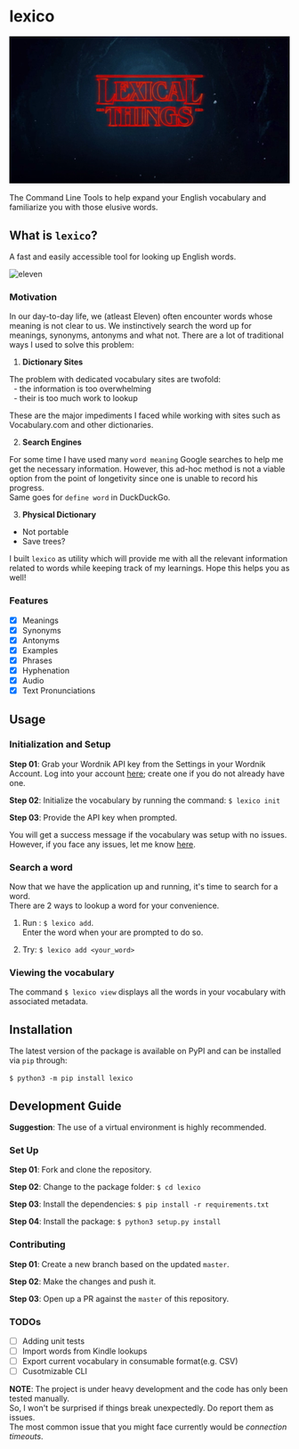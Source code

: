 # lexico

![lexical things](static/logo.png?raw=true)

The Command Line Tools to help expand your English vocabulary and familiarize you with those elusive words.

## What is `lexico`?

A fast and easily accessible tool for looking up English words.

![eleven](static/eleven.gif?raw=true)

### Motivation

In our day-to-day life, we (atleast Eleven) often encounter words whose meaning is not clear to us. We instinctively search the word up for meanings, synonyms, antonyms and what not. There are a lot of traditional ways I used to solve this problem:

1. **Dictionary Sites**

  The problem with dedicated vocabulary sites are twofold:  
    - the information is too overwhelming  
    - their is too much work to lookup

  These are the major impediments I faced while working with sites such as Vocabulary.com and other dictionaries.

2. **Search Engines**

  For some time I have used many `word meaning` Google searches to help me get the necessary information.
  However, this ad-hoc method is not a viable option from the point of longetivity since one is unable to record his progress.  
  Same goes for `define word` in DuckDuckGo.

3. **Physical Dictionary**

  - Not portable 
  - Save trees?

I built `lexico` as utility which will provide me with all the relevant information related to words while keeping track of my learnings. Hope this helps you as well!

### Features

- [x] Meanings
- [x] Synonyms
- [x] Antonyms
- [x] Examples
- [x] Phrases
- [x] Hyphenation
- [x] Audio
- [x] Text Pronunciations

## Usage

### Initialization and Setup

**Step 01**: Grab your Wordnik API key from the Settings in your Wordnik Account. Log into your account [here](https://www.wordnik.com/login); create one if you do not already have one.

**Step 02**: Initialize the vocabulary by running the command:  `$ lexico init`

**Step 03**: Provide the API key when prompted.

You will get a success message if the vocabulary was setup with no issues.  
However, if you face any issues, let me know [here](https://github.com/kshitij10496/lexico/issues).

### Search a word

Now that we have the application up and running, it's time to search for a word.  
There are 2 ways to lookup a word for your convenience.
            
1. Run : `$ lexico add`.    
   Enter the word when your are prompted to do so.

2. Try: `$ lexico add <your_word>`

### Viewing the vocabulary

The command `$ lexico view` displays all the words in your vocabulary with associated metadata.


## Installation

The latest version of the package is available on PyPI and can be installed via `pip` through:

`$ python3 -m pip install lexico`

 
## Development Guide

**Suggestion**: The use of a virtual environment is highly recommended.


### Set Up

**Step 01**: Fork and clone the repository.

**Step 02**: Change to the package folder: `$ cd lexico`

**Step 03**: Install the dependencies: `$ pip install -r requirements.txt`

**Step 04**: Install the package: `$ python3 setup.py install`

### Contributing

**Step 01**: Create a new branch based on the updated `master`.

**Step 02**: Make the changes and push it.

**Step 03**: Open up a PR against the `master` of this repository.

### TODOs

- [ ] Adding unit tests
- [ ] Import words from Kindle lookups
- [ ] Export current vocabulary in consumable format(e.g. CSV)
- [ ] Cusotmizable CLI

**NOTE**: The project is under heavy development and the code has only been tested manually.  
So, I won't be surprised if things break unexpectedly. Do report them as issues.  
The most common issue that you might face currently would be *connection timeouts*. 
